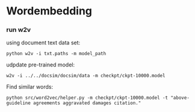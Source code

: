 # Wordembedding

### run w2v
using document text data set:

    python w2v -i txt.paths -m model_path
  
udpdate pre-trained model:

    w2v -i ../../docsim/docsim/data -m checkpt/ckpt-10000.model
  
Find similar words:

    python src/word2vec/helper.py -m checkpt/ckpt-10000.model -t "above-guideline agreements aggravated damages citation."
